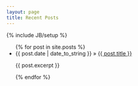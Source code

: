 ```yaml
---
layout: page
title: Recent Posts
---
```

{% include JB/setup %}

<ul class="posts">
  {% for post in site.posts %}
    <li>
		<span>{{ post.date | date_to_string }}</span> &raquo; <a href="{{ BASE_PATH }}{{ post.url }}">{{ post.title }}</a>
		<p>{{ post.excerpt }}</p>
	</li>
  {% endfor %}
</ul>
